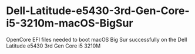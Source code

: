 # Dell-Latitude-e5430-3rd-Gen-Core-i5-3210m-macOS-BigSur
 OpenCore EFI files needed to boot macOS Big Sur successfully on the Dell Latitude e5430 3rd Gen Core i5 3210M
